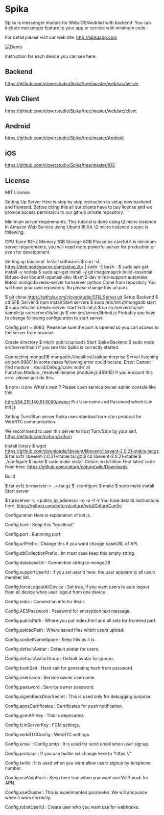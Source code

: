 # Spika

Spika is messenger module for Web/iOS/Android with backend. 
You can include messenger feature to your app or service with minimum code.

For detail please visit our web site.
http://spikaapp.com

![Demo](https://github.com/cloverstudio/Spika/blob/master/spika_demo_new.gif "Demo")

Instruction for each device you can see here.

## Backend

https://github.com/cloverstudio/Spika/tree/master/web/src/server

## Web Client

https://github.com/cloverstudio/Spika/tree/master/web/src/client

## Android

https://github.com/cloverstudio/Spika/tree/master/Android

## iOS

https://github.com/cloverstudio/Spika/tree/master/iOS


## License

MIT License


Setting Up Server
Here is step by step instruction to setup new backend and frontend. Before doing this all our clients have to buy license and we provice access permission to our github private repository.

Minimum server requirements.
This tutorial is done using t2.micro instance in Amazon Web Service using Ubunti 16.04. t2.micro instance's spec is following.

CPU	1core 1GHz
Memory	1GB
Storage	8GB
Please be careful it is minimum server requirements, you will need more powerful server for production or even for development.

Setting up backend.
Install softwares
$ curl -sL https://deb.nodesource.com/setup_6.x | sudo -E bash -
$ sudo apt-get install -y nodejs
$ sudo apt-get install -y git imagemagick build-essential libfuse-dev libcurl4-openssl-dev libxml2-dev mime-support automake libtool mongodb redis-server turnserver python
Clone from repository
You will have your own repository. So please change this url part.

$ git clone https://github.com/cloverstudio/SFB_Server.git
Setup Backend
$ cd SFB_Server
$ npm install
Start servers
$ sudo /etc/init.d/mongodb start
$ sudo /etc/init.d/redis-server start
Edit init.js
$ cp src/server/lib/init-sample.js src/server/lib/init.js
$ vim src/server/lib/init.js
Probably you have to change following configuration to start server.

Config.port = 8080; 
Please be sure the port is opened so you can access to the server from browser.

Create directory
$ mkdir public/uploads
Start Spika Backend
$ sudo node src/server/main
If you see this Spika is correctly started.

Connecting mongoDB mongodb://localhost/spikaenterprise
Server listening on port 8080!
In some cases following error could occure.
Error: Cannot find module '../build/Debug/iconv.node'
    at Function.Module._resolveFilename (module.js:469:15)
If you encount this error please just do this.

$ npm i iconv
What's next ?
Please open service owner admin console like this

http://54.215.140.61:8080/owner
Put Username and Password which is in init.js


Setting Turn/Stun server
Spika uses standard turn-stun protocol for WebRTC communication.

We recommend to user this server to host Turn/Stun by your self. https://github.com/coturn/coturn

Install library
$ wget https://github.com/downloads/libevent/libevent/libevent-2.0.21-stable.tar.gz
$ tar xvfz libevent-2.0.21-stable.tar.gz
$ cd libevent-2.0.21-stable
$ ./configure
$ make
$ sudo make install
Coturn installation
Find latest code from here. https://github.com/coturn/coturn/wiki/Downloads

Build

$ tar xvfz turnserver-<...>.tar.gz
$ ./configure
$ make
$ sudo make install
Start server

$ turnserver -L <public_ip_address> -o -a -f -r <realm-name>
You have detaild instructions here. https://github.com/coturn/coturn/wiki/CoturnConfig


Configuration
Here is explanation of init.js.

Config.host : Keep this "localhost"

Config.port : Runnning port.

Config.urlPrefix : Change this if you want change baseURL of API.

Config.dbCollectionPrefix : Im most case keep this empty string.

Config.databaseUrl : Connection string to mongoDB

Config.supportUserId : If you set userId here, the user appears to all users member list.

Config.forceLogoutAllDevice : Set true, if you want users to auto logout from all device when user logout from one device.

Config.redis : Connection info for Redis

Config.AESPassword : Password for encryption text message.

Config.publicPath : Where you put index.html and all sets for frontend part.

Config.uploadPath : Where saved files which users upload.

Config.socketNameSpace : Keep this as it is.

Config.defaultAvatar : Default avatar for users.

Config.defaultAvatarGroup : Default avatar for groups.

Config.hashSalt : Hash salt for generating hash from password.

Config.username : Service owner username.

Config.password : Service owner password.

Config.signinBackDoorSecret : This is used only for debugging purpose.

Config.apnsCertificates : Certificates for push notification.

Config.gcmAPIKey : This is depricated.

Config.fcmServerKey : FCM settings.

Config.webRTCConfig : WebRTC settings.

Config.email : Config.smtp : It is used for send email when user signup.

Config.protocol : If you use builtin ssl change here to "https://"

Config.twilio : It is used when you want allow users signup by telephone number.

Config.useVoipPush : Keep here true when you want use VoIP push for APN.

Config.useCluster : This is experimented parameter. We will announce when it wors correctly.

Config.robotUserId : Create user who you want use for webhooks.

